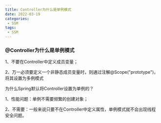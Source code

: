 ```yaml
---
title: Controller为什么是单例模式
date: 2022-03-19
categories:
 - SSM
tags:
 - SSM
---
```



### @Controller为什么是单例模式

1、不要在Controller中定义成员变量；

2、万一必须要定义一个非静态成员变量时，则通过注解@Scope("prototype")，将其设置为多例模式

为什么Spring默认将Controller设置为单例的？

1、性能问题：单例不需要频繁的创建对象；

2、不需要：一般来说只要不在Controller中定义属性，单例模式就不会出现线程安全问题。
